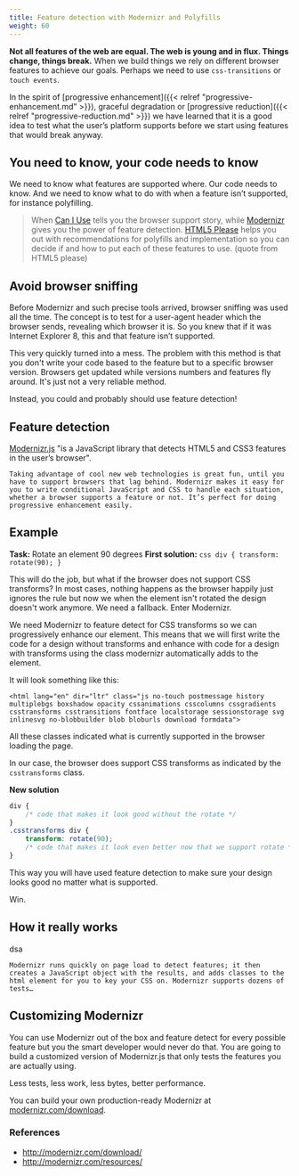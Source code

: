 ```yaml
---
title: Feature detection with Modernizr and Polyfills
weight: 60
---
```


**Not all features of the web are equal. The web is young and in flux. Things change, things break.** When we build things we rely on different browser features to achieve our goals. Perhaps we need to use `css-transitions` or `touch events`.

In the spirit of [progressive enhancement]({{< relref "progressive-enhancement.md" >}}), graceful degradation or [progressive reduction]({{< relref "progressive-reduction.md" >}}) we have learned that it is a good idea to test what the user’s platform supports before we start using features that would break anyway.

## You need to know, your code needs to know

We need to know what features are supported where. Our code needs to know. And we need to know what to do with when a feature isn’t supported, for instance polyfilling.

> When [Can I Use](http://caniuse.com) tells you the browser support story, while [Modernizr](http://modernizr.com) gives you the power of feature detection. [HTML5 Please](http://html5please.com) helps you out with recommendations for polyfills and implementation so you can decide if and how to put each of these features to use. (quote from HTML5 please)

## Avoid browser sniffing

Before Modernizr and such precise tools arrived, browser sniffing was used all the time. The concept is to test for a user-agent header which the browser sends, revealing which browser it is. So you knew that if it was Internet Explorer 8, this and that feature isn’t supported.

This very quickly turned into a mess. The problem with this method is that you don't write your code based to the feature but to a specific browser version. Browsers get updated while versions numbers and features fly around. It's just not a very reliable method.

Instead, you could and probably should use feature detection!

## Feature detection

[Modernizr.js](http://modernizr.com/) "is a JavaScript library that detects HTML5 and CSS3 features in the user’s browser".

	Taking advantage of cool new web technologies is great fun, until you have to support browsers that lag behind. Modernizr makes it easy for you to write conditional JavaScript and CSS to handle each situation, whether a browser supports a feature or not. It’s perfect for doing progressive enhancement easily.

## Example

**Task:** Rotate an element 90 degrees
**First solution:** `css div { transform: rotate(90); }`

This will do the job, but what if the browser does not support CSS transforms? In most cases, nothing happens as the browser happily just ignores the rule but now we when the element isn't rotated the design doesn't work anymore. We need a fallback. Enter Modernizr.

We need Modernizr to feature detect for CSS transforms so we can progressively enhance our element. This means that we will first write the code for a design without transforms and enhance with code for a design with transforms using the class modernizr automatically adds to the <html> element.

It will look something like this:

`<html lang="en" dir="ltr" class="js no-touch postmessage history multiplebgs boxshadow opacity cssanimations csscolumns cssgradients csstransforms csstransitions fontface localstorage sessionstorage svg inlinesvg no-blobbuilder blob bloburls download formdata">`

All these classes indicated what is currently supported in the browser loading the page.

In our case, the browser does support CSS transforms as indicated by the `csstransforms` class.

**New solution**

```css
div {
	/* code that makes it look good without the rotate */
}
.csstransforms div {
	transform: rotate(90);
	/* code that makes it look even better now that we support rotate */
}
```

This way you will have used feature detection to make sure your design looks good no matter what is supported.

Win.

## How it really works

dsa

	Modernizr runs quickly on page load to detect features; it then creates a JavaScript object with the results, and adds classes to the html element for you to key your CSS on. Modernizr supports dozens of tests…


## Customizing Modernizr

You can use Modernizr out of the box and feature detect for every possible feature but you the smart developer would never do that. You are going to build a customized version of Modernizr.js that only tests the features you are actually using.

Less tests, less work, less bytes, better performance.

You can build your own production-ready Modernizr at [modernizr.com/download](http://modernizr.com/download/).

### References

- http://modernizr.com/download/
- http://modernizr.com/resources/
